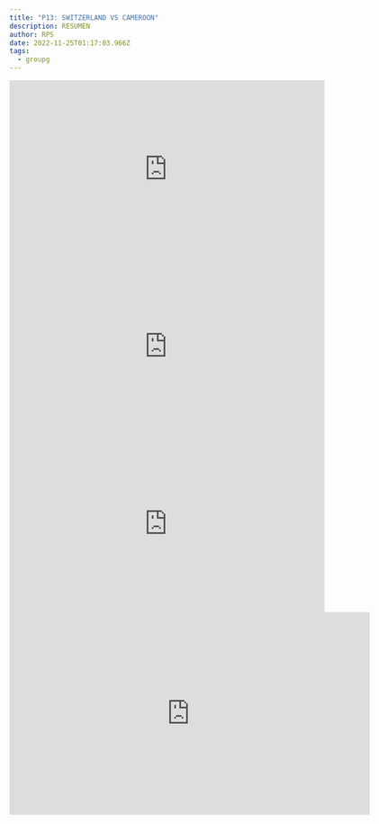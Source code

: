 ```yaml
---
title: "P13: SWITZERLAND VS CAMEROON"
description: RESUMEN
author: RPS
date: 2022-11-25T01:17:03.966Z
tags:
  - groupg
---
```

<iframe width="560" height="315" src="https://www.youtube-nocookie.com/embed/1KexL0OCM60" title="YouTube video player" frameborder="0" allow="accelerometer; autoplay; clipboard-write; encrypted-media; gyroscope; picture-in-picture" allowfullscreen></iframe>

<iframe width="560" height="315" src="https://www.youtube-nocookie.com/embed/BekAAVbFWo4" title="YouTube video player" frameborder="0" allow="accelerometer; autoplay; clipboard-write; encrypted-media; gyroscope; picture-in-picture" allowfullscreen></iframe>

<iframe width="560" height="315" src="https://www.youtube-nocookie.com/embed/nrNet9qK-LI" title="YouTube video player" frameborder="0" allow="accelerometer; autoplay; clipboard-write; encrypted-media; gyroscope; picture-in-picture" allowfullscreen></iframe>

<iframe width="640" height="360" frameborder="0" src="https://mega.nz/embed/eY4CXITC#ssNk9PREFiITPzHAqhGMUobHiQeQzIt9kmOBeuqkhXg" allowfullscreen ></iframe>
